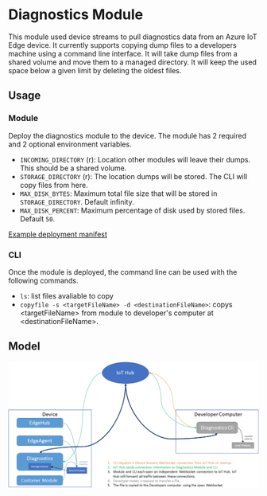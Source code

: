 # Diagnostics Module
This module used device streams to pull diagnostics data from an Azure IoT Edge device. It currently supports copying dump files to a developers machine using a command line interface. It will take dump files from a shared volume and move them to a managed directory. It will keep the used space below a given limit by deleting the oldest files. 

## Usage
### Module
Deploy the diagnostics module to the device. The module has 2 required and 2 optional environment variables.
* ```INCOMING_DIRECTORY``` (r): Location other modules will leave their dumps. This should be a shared volume.
* ```STORAGE_DIRECTORY``` (r): The location dumps will be stored. The CLI will copy files from here.
* ```MAX_DISK_BYTES```: Maximum total file size that will be stored in ```STORAGE_DIRECTORY```. Default infinity.
* ```MAX_DISK_PERCENT```: Maximum percentage of disk used by stored files. Default ```50```.

[Example deployment manifest](docs/example_deployment.amd64.json)

### CLI
Once the module is deployed, the command line can be used with the following commands.
* ```ls```: list files avaliable to copy
* ```copyfile -s <targetFileName> -d <destinationFileName>```: copys \<targetFileName\> from module to developer's computer at \<destinationFileName\>.

## Model
![model](docs/DiagnosticsModule.png "Diagnostics Module"  )